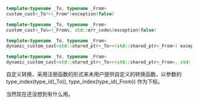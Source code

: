 ```c++
template<typename _To, typename _From>
custom_cast<_To*>(_From*)exception(false)

template<typename _To, typename _From>
custom_cast<_To&>(_From&, std::err_code&)exception(false)

template<typename _To, typename _From>
dynamic_custom_cast<std::shared_ptr<_To>>(std::shared_ptr<_From>) exception(true)

template<typename _To, typename _From>
dynamic_custom_cast<std::shared_ptr<_To>>(std::shared_ptr<_From>, std::err_code&) exception(false)
```

自定义转换，采用注册函数的形式来未用户提供自定义的转换函数。以参数的type\_index(type\_id(\_To)), type\_index(type\_id(\_From)) 作为下标。

当然现在还没想到有什么用。